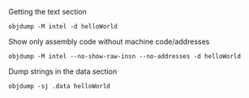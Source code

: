 Getting the text section 
```shell-session
objdump -M intel -d helloWorld
```

Show only assembly code without machine code/addresses 
```shell-session
objdump -M intel --no-show-raw-insn --no-addresses -d helloWorld
```

Dump strings in the data section 
```shell-session
objdump -sj .data helloWorld
```